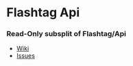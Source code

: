 # Flashtag Api

### Read-Only subsplit of Flashtag/Api

- [Wiki](https://github.com/flashtag/development/wiki)
- [Issues](https://github.com/flashtag/development/issues)
